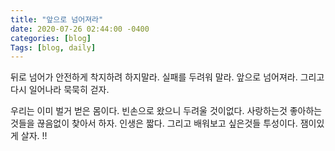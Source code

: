 ```yaml
---
title: "앞으로 넘어져라"
date: 2020-07-26 02:44:00 -0400
categories: [blog]
Tags: [blog, daily]
---
```


뒤로 넘어가 안전하게 착지하려 하지말라.
실패를 두려워 말라.
앞으로 넘어져라.
그리고 다시 일어나라 묵묵히 걷자.

우리는 이미 벌거 벋은 몸이다. 빈손으로 왔으니 두려울 것이없다.
사랑하는것 좋아하는것들을 끊음없이 찾아서 하자.
인생은 짧다. 그리고 배워보고 싶은것들 투성이다. 잼이있게 살자. !!
